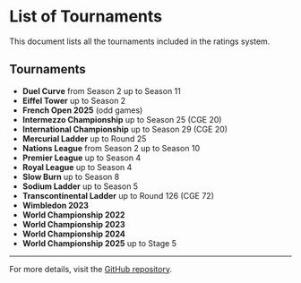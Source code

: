 # List of Tournaments

This document lists all the tournaments included in the ratings system.

## Tournaments

- **Duel Curve** from Season 2 up to Season 11
- **Eiffel Tower** up to Season 2
- **French Open 2025** (odd games)
- **Intermezzo Championship** up to Season 25 (CGE 20)
- **International Championship** up to Season 29 (CGE 20)
- **Mercurial Ladder** up to Round 25
- **Nations League** from Season 2 up to Season 10
- **Premier League** up to Season 4
- **Royal League** up to Season 4
- **Slow Burn** up to Season 8
- **Sodium Ladder** up to Season 5
- **Transcontinental Ladder** up to Round 126 (CGE 72)
- **Wimbledon 2023**
- **World Championship 2022**
- **World Championship 2023**
- **World Championship 2024**
- **World Championship 2025** up to Stage 5

---

For more details, visit the [GitHub repository](https://github.com/ausberg/tta_ratings).
